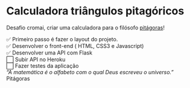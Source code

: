 # Calculadora triângulos pitagóricos

Desafio cromai, criar uma calculadora para o filósofo <a href="https://www.todamateria.com.br/pitagoras/" target="_blank" rel="noopener noreferrer">pitágoras</a>!

:white_check_mark: Primeiro passo é fazer o layout do projeto.
<br>
:white_check_mark: Desenvolver o front-end ( HTML, CSS3 e Javascript)
<br>
:white_check_mark: Desenvolver uma API com Flask
<br>
:white_large_square: Subir API no Heroku
<br>
:white_large_square: Fazer testes da aplicação
<br>
<em>“A matemática é o alfabeto com o qual Deus escreveu o universo.”</em> Pitágoras

